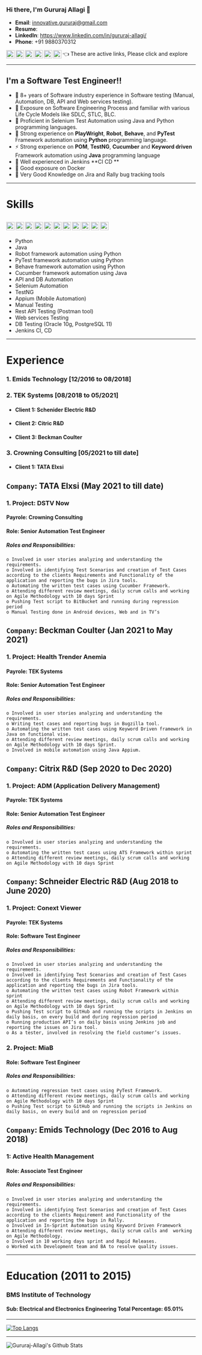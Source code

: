 ### Hi there, I'm Gururaj Allagi 👋
- **Email**: innovative.gururaj@gmail.com
- **Resume**: 
- **LinkedIn**: https://www.linkedin.com/in/gururaj-allagi/
- **Phone**: +91 9880370312

[<img align="left" alt="codeSTACKr.com" width="22px" src="https://cdn.jsdelivr.net/npm/simple-icons@3.3.0/icons/github.svg" />][website]
[<img align="left" alt="codeSTACKr | LinkedIn" width="22px" src="https://cdn.jsdelivr.net/npm/simple-icons@v3/icons/linkedin.svg" />][linkedin]
[<img align="left" alt="codeSTACKr | Instagram" width="22px" src="https://cdn.jsdelivr.net/npm/simple-icons@v3/icons/facebook.svg" />][fb]
[<img align="left" alt="codeSTACKr | Instagram" width="22px" src="https://cdn.jsdelivr.net/npm/simple-icons@v3/icons/instagram.svg" />][instagram]
[<img align="left" alt="codeSTACKr | Instagram" width="22px" src="https://cdn.jsdelivr.net/npm/simple-icons@v3/icons/whatsapp.svg" />][whatsapp]
[<img align="left" alt="codeSTACKr | Instagram" width="22px" src="https://cdn.jsdelivr.net/npm/simple-icons@v3/icons/gmail.svg" />][gmail]
      👈 These are active links, Please click and explore
</br>


---

## I'm a Software Test Engineer!! 
- 🔭 8+ years of Software industry experience in Software testing (Manual, Automation, DB, API and Web services testing).
- 🌱 Exposure on Software Engineering Process and familiar with various Life Cycle Models like SDLC, STLC, BLC.
- 👯 Proficient in Selenium Test Automation using Java and Python programming languages.
- 🥅 Strong experience on **PlayWright**, **Robot**, **Behave**, and **PyTest** Framework automation using **Python** programming language.
- ⚡ Strong experience on **POM**, **TestNG**, **Cucumber** and **Keyword driven** Framework automation using **Java** programming language
- 👯 Well experienced in Jenkins **CI CD **
- 🔭 Good exposure on Docker
- 👯 Very Good Knowledge on Jira and Rally bug tracking tools

---

# Skills
[<img align="left" alt="codeSTACKr | Instagram" width="22px" src="https://cdn.jsdelivr.net/npm/simple-icons@3.3.0/icons/java.svg" />][website]
[<img align="left" alt="codeSTACKr | Instagram" width="22px" src="https://cdn.jsdelivr.net/npm/simple-icons@3.3.0/icons/python.svg" />][website]
[<img align="left" alt="codeSTACKr | Instagram" width="22px" src="https://cdn.jsdelivr.net/npm/simple-icons@3.3.0/icons/jenkins.svg" />][website]
[<img align="left" alt="codeSTACKr | Instagram" width="22px" src="https://cdn.jsdelivr.net/npm/simple-icons@3.3.0/icons/git.svg" />][website]
[<img align="left" alt="codeSTACKr | Instagram" width="22px" src="https://cdn.jsdelivr.net/npm/simple-icons@3.3.0/icons/javascript.svg" />][website]
[<img align="left" alt="codeSTACKr | Instagram" width="22px" src="https://cdn.jsdelivr.net/npm/simple-icons@3.3.0/icons/html5.svg" />][website]
[<img align="left" alt="codeSTACKr | Instagram" width="22px" src="https://cdn.jsdelivr.net/npm/simple-icons@3.3.0/icons/css3.svg" />][website]
[<img align="left" alt="codeSTACKr | Instagram" width="22px" src="https://cdn.jsdelivr.net/npm/simple-icons@3.3.0/icons/eclipseide.svg" />][website]
[<img align="left" alt="codeSTACKr | Instagram" width="22px" src="https://cdn.jsdelivr.net/npm/simple-icons@3.3.0/icons/jetbrains.svg" />][website]
[<img align="left" alt="codeSTACKr | Instagram" width="22px" src="https://cdn.jsdelivr.net/npm/simple-icons@3.3.0/icons/mysql.svg" />][website]
[<img align="left" alt="codeSTACKr | Instagram" width="22px" src="https://cdn.jsdelivr.net/npm/simple-icons@3.3.0/icons/react.svg" />][website]
</br>
---

-   Python
-   Java
-   Robot framework automation using Python
-	PyTest framework automation using Python
-	Behave framework automation using Python
-	Cucumber framework automation using Java
-	API and DB Automation
-	Selenium Automation
-	TestNG 
-	Appium (Mobile Automation)
-	Manual Testing
-	Rest API Testing (Postman tool)
-	Web services Testing
-	DB Testing (Oracle 10g, PostgreSQL 11)
-	Jenkins CI, CD

---

# Experience 

### 1.	Emids Technology [12/2016 to 08/2018]	
### 2.	TEK Systems [08/2018 to 05/2021]
- ####  Client 1: Schenider Electric R&D
- ####  Client 2: Citric R&D
- ####  Client 3: Beckman Coulter
### 3.	Crowning Consulting [05/2021 to till date]
- ####  Client 1: TATA Elxsi
##

## ```Company```: TATA Elxsi (May 2021 to till date)

### 1.  Project: DSTV Now
#### Payrole: Crowning Consulting
#### Role: Senior Automation Test Engineer  
#####   Roles and Responsibilities:
    o Involved in user stories analyzing and understanding the requirements.
    o Involved in identifying Test Scenarios and creation of Test Cases according to the clients Requirements and Functionality of the application and reporting the bugs in Jira tools.
    o Automating the written test cases using Cucumber Framework.
    o Attending different review meetings, daily scrum calls and working on Agile Methodology with 10 days Sprint
    o Pushing Test script to BitBucket and running during regression period
    o Manual Testing done in Android devices, Web and in TV’s


## ```Company```: Beckman Coulter (Jan 2021 to May 2021)

### 1.   Project: Health Trender Anemia
#### Payrole: TEK Systems
#### Role: Senior Automation Test Engineer  
#####   Roles and Responsibilities:
    o Involved in user stories analyzing and understanding the requirements.
    o Writing test cases and reporting bugs in Bugzilla tool.
    o Automating the written test cases using Keyword Driven framework in Java on functional vise.
    o Attending different review meetings, daily scrum calls and working on Agile Methodology with 10 days Sprint.
    o Involved in mobile automation using Java Appium.


## ```Company```: Citrix R&D (Sep 2020 to Dec 2020)

### 1.   Project: ADM (Application Delivery Management)
#### Payrole: TEK Systems
#### Role: Senior Automation Test Engineer  
#####   Roles and Responsibilities:
    o Involved in user stories analyzing and understanding the requirements.
    o Automating the written test cases using ATS Framework within sprint
    o Attending different review meetings, daily scrum calls and working on Agile Methodology with 10 days Sprint


## ```Company```: Schneider Electric R&D (Aug 2018 to June 2020)

### 1.   Project: Conext Viewer
#### Payrole: TEK Systems
#### Role: Software Test Engineer  
#####   Roles and Responsibilities:
    o Involved in user stories analyzing and understanding the requirements.
    o Involved in identifying Test Scenarios and creation of Test Cases according to the clients Requirements and Functionality of the application and reporting the bugs in Jira tools.
    o Automating the written test cases using Robot Framework within sprint
    o Attending different review meetings, daily scrum calls and working on Agile Methodology with 10 days Sprint
    o Pushing Test script to GitHub and running the scripts in Jenkins on daily basis, on every build and during regression period
    o Running production API’s on daily basis using Jenkins job and reporting the issues on Jira tool.
    o As a tester, involved in resolving the field customer’s issues.

### 2.  Project: MiaB
#### Role: Software Test Engineer
##### Roles and Responsibilities:
    o Automating regression test cases using PyTest Framework.
    o Attending different review meetings, daily scrum calls and working on Agile Methodology with 10 days Sprint
    o Pushing Test script to GitHub and running the scripts in Jenkins on daily basis, on every build and on regression period

##  ```Company```: Emids Technology (Dec 2016 to Aug 2018)

### 1: Active Health Management
#### Role: Associate Test Engineer 
##### Roles and Responsibilities:
    o Involved in user stories analyzing and understanding the requirements.
    o Involved in identifying Test Scenarios and creation of Test Cases according to the clients Requirement and Functionality of the application and reporting the bugs in Rally.
    o Involved in In-Sprint Automation using Keyword Driven Framework
    o Attending different review meetings, daily scrum calls and  working on Agile Methodology.
    o Involved in 10 working days sprint and Rapid Releases.
    o Worked with Development team and BA to resolve quality issues.

---

# Education (2011 to 2015)
### BMS Institute of Technology
#### Sub: Electrical and Electronics Engineering Total Percentage: 65.01%

---

[![Top Langs](https://github-readme-stats.vercel.app/api/top-langs/?username=Gururaj-Allagi&layout=compact)](https://github.com/Gururaj-Allagi/)

---

<img align="left" alt="Gururaj-Allagi's Github Stats" src="https://github-readme-stats.vercel.app/api?username=Gururaj-Allagi&show_icons=true&hide_border=true" />


[website]: https://github.com/Gururaj-Allagi
[instagram]: https://instagram.com/gururaj_allagi
[linkedin]: https://linkedin.com/in/gururaj-allagi
[fb]: https://www.facebook.com/gururaj.allagi1/
[whatsapp]: https://api.whatsapp.com/send?phone=919880370312&text=Hello%20Gururaj%2C%0A%0AHow%20are%20you%3F
[gmail]: https://mail.google.com/mail/u/0/#inbox?compose=new

